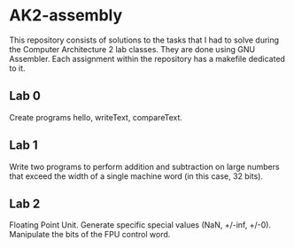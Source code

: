 # AK2-assembly
This repository consists of solutions to the tasks that I had to solve during the Computer Architecture 2 lab classes. They are done using GNU Assembler. Each assignment within the repository has a makefile dedicated to it.

## Lab 0
Create programs hello, writeText, compareText.

## Lab 1
Write two programs to perform addition and subtraction on large numbers that exceed the width of a single machine word (in this case, 32 bits).

## Lab 2
Floating Point Unit. Generate specific special values (NaN, +/-inf, +/-0). Manipulate the bits of the FPU control word.
